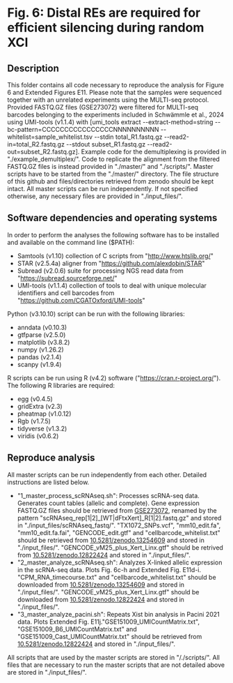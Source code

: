# Fig. 6: Distal REs are required for efficient silencing during random XCI

## Description
This folder contains all code necessary to reproduce the analysis for Figure 6 and Extended Figures E11. Please note that the samples were sequenced together with an unrelated experiments using the MULTI-seq protocol. Provided FASTQ.GZ files (GSE273072) were filtered for MULTI-seq barcodes belonging to the experiments included in Schwämmle et al., 2024 using UMI-tools (v1.1.4) with [umi_tools extract --extract-method=string --bc-pattern=CCCCCCCCCCCCCCCCNNNNNNNNNN --whitelist=sample_whitelist.tsv --stdin total_R1.fastq.gz --read2-in=total_R2.fastq.gz --stdout subset_R1.fastq.gz --read2-out=subset_R2.fastq.gz]. Example code for the demultiplexing is provided in "./example_demultiplex/". Code to replicate the alignment from the filtered FASTQ.GZ files is instead provided in "./master/" and "./scripts/".  Master scripts have to be started from the "./master/" directory. The file structure of this github and files/directories retrieved from zenodo should be kept intact. All master scripts can be run independently. If not specified otherwise, any necessary files are provided in "./input_files/".


## Software dependencies and operating systems
In order to perform the analyses the following software has to be installed and available on the command line ($PATH):
- Samtools (v1.10) collection of C scripts from "http://www.htslib.org/"
- STAR (v2.5.4a) aligner from "https://github.com/alexdobin/STAR"
- Subread (v2.0.6) suite for processing NGS read data from "https://subread.sourceforge.net/"
- UMI-tools (v1.1.4) collection of tools to deal with unique molecular identifiers and cell barcodes from "https://github.com/CGATOxford/UMI-tools"

Python (v3.10.10) script can be run with the following libraries:
- anndata (v0.10.3)
- gtfparse (v2.5.0)
- matplotlib (v3.8.2)
- numpy (v1.26.2)
- pandas (v2.1.4)
- scanpy (v1.9.4)


R scripts can be run using R (v4.2) software ("https://cran.r-project.org/"). The following R libraries are required:
- egg (v0.4.5)
- gridExtra (v2.3)
- pheatmap (v1.0.12)
- Rgb (v1.7.5)
- tidyverse (v1.3.2)
- viridis (v0.6.2)


## Reproduce analysis
All master scripts can be run independently from each other. Detailed instructions are listed below.

- "1_master_process_scRNAseq.sh": Processes scRNA-seq data. Generates count tables (allelic and complete). Gene expression FASTQ.GZ files should be retrieved from [GSE273072](https://www.ncbi.nlm.nih.gov/geo/query/acc.cgi?acc=GSE273072), renamed by the pattern "scRNAseq_rep[1|2]_[WT|dFtxXert]_R[1|2].fastq.gz" and stored in "./input_files/scRNAseq_fastq/". "TX1072_SNPs.vcf", "mm10_edit.fa", "mm10_edit.fa.fai", "GENCODE_edit.gtf" and "cellbarcode_whitelist.txt" should be retrieved from [10.5281/zenodo.13254609](https://zenodo.org/records/13254609) and stored in "./input_files/". "GENCODE_vM25_plus_Xert_Linx.gtf" should be retrived from [10.5281/zenodo.12822424](https://zenodo.org/records/12822424) and stored in "./input_files/".
- "2_master_analyze_scRNAseq.sh": Analyzes X-linked allelic expression in the scRNA-seq data. Plots Fig. 6c-h and Extended Fig. E11d-i. "CPM_RNA_timecourse.txt" and "cellbarcode_whitelist.txt" should be downloaded from [10.5281/zenodo.13254609](https://zenodo.org/records/13254609) and stored in "./input_files/". "GENCODE_vM25_plus_Xert_Linx.gtf" should be downloaded from [10.5281/zenodo.12822424](https://zenodo.org/records/12822424) and stored in "./input_files/".
- "3_master_analyze_pacini.sh": Repeats Xist bin analysis in Pacini 2021 data. Plots Extended Fig. E11j."GSE151009_UMICountMatrix.txt", "GSE151009_B6_UMICountMatrix.txt" and "GSE151009_Cast_UMICountMatrix.txt" should be retrieved from [10.5281/zenodo.12822424](https://zenodo.org/records/12822424) and stored in "./input_files/".

All scripts that are used by the master scripts are stored in "/./scripts/". All files that are necessary to run the master scripts that are not detailed above are stored in "./input_files/".
